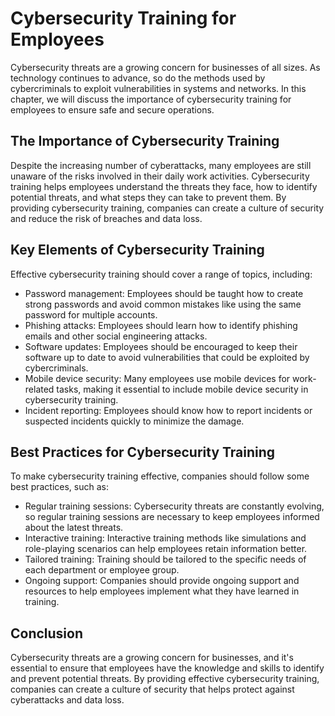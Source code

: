 Cybersecurity Training for Employees
======================================================================================================

Cybersecurity threats are a growing concern for businesses of all sizes. As technology continues to advance, so do the methods used by cybercriminals to exploit vulnerabilities in systems and networks. In this chapter, we will discuss the importance of cybersecurity training for employees to ensure safe and secure operations.

The Importance of Cybersecurity Training
----------------------------------------

Despite the increasing number of cyberattacks, many employees are still unaware of the risks involved in their daily work activities. Cybersecurity training helps employees understand the threats they face, how to identify potential threats, and what steps they can take to prevent them. By providing cybersecurity training, companies can create a culture of security and reduce the risk of breaches and data loss.

Key Elements of Cybersecurity Training
--------------------------------------

Effective cybersecurity training should cover a range of topics, including:

* Password management: Employees should be taught how to create strong passwords and avoid common mistakes like using the same password for multiple accounts.
* Phishing attacks: Employees should learn how to identify phishing emails and other social engineering attacks.
* Software updates: Employees should be encouraged to keep their software up to date to avoid vulnerabilities that could be exploited by cybercriminals.
* Mobile device security: Many employees use mobile devices for work-related tasks, making it essential to include mobile device security in cybersecurity training.
* Incident reporting: Employees should know how to report incidents or suspected incidents quickly to minimize the damage.

Best Practices for Cybersecurity Training
-----------------------------------------

To make cybersecurity training effective, companies should follow some best practices, such as:

* Regular training sessions: Cybersecurity threats are constantly evolving, so regular training sessions are necessary to keep employees informed about the latest threats.
* Interactive training: Interactive training methods like simulations and role-playing scenarios can help employees retain information better.
* Tailored training: Training should be tailored to the specific needs of each department or employee group.
* Ongoing support: Companies should provide ongoing support and resources to help employees implement what they have learned in training.

Conclusion
----------

Cybersecurity threats are a growing concern for businesses, and it's essential to ensure that employees have the knowledge and skills to identify and prevent potential threats. By providing effective cybersecurity training, companies can create a culture of security that helps protect against cyberattacks and data loss.
